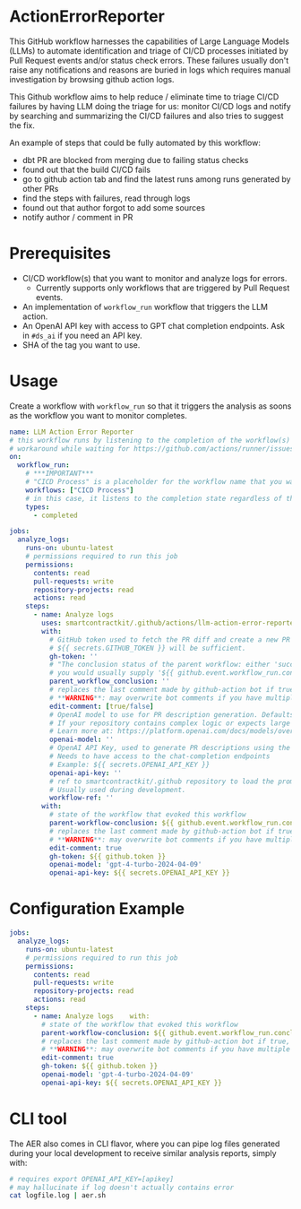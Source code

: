 # ActionErrorReporter

This GitHub workflow harnesses the capabilities of Large Language Models (LLMs) to automate identification and triage of CI/CD processes initiated by Pull Request events and/or status check errors. These failures usually don't raise any notifications and reasons are buried in logs which requires manual investigation by browsing github action logs. 

This Github workflow aims to help reduce / eliminate time to triage CI/CD failures by having LLM doing the triage for us: monitor CI/CD logs and notify by searching and summarizing the CI/CD failures and also tries to suggest the fix.

An example of steps that could be fully automated by this workflow:
- dbt PR are blocked from merging due to failing status checks
- found out that the build CI/CD fails
- go to github action tab and find the latest runs among runs generated by other PRs
- find the steps with failures, read through logs
- found out that author forgot to add some sources
- notify author / comment in PR

# Prerequisites
- CI/CD workflow(s) that you want to monitor and analyze logs for errors.
  - Currently supports only workflows that are triggered by Pull Request events.
- An implementation of `workflow_run` workflow that triggers the LLM action.
- An OpenAI API key with access to GPT chat completion endpoints. Ask in `#ds_ai` if you need an API key.
- SHA of the tag you want to use.


# Usage
Create a workflow with `workflow_run` so that it triggers the analysis as soons as the workflow you want to monitor completes.
```yaml
name: LLM Action Error Reporter
# this workflow runs by listening to the completion of the workflow(s) specified in the `workflows` field
# workaround while waiting for https://github.com/actions/runner/issues/886 (gh run view can't run in currently running workflow)
on:
  workflow_run:
    # ***IMPORTANT*** 
    # "CICD Process" is a placeholder for the workflow name that you want to monitor
    workflows: ["CICD Process"]
    # in this case, it listens to the completion state regardless of the outcome as we want to listen to both failure and success
    types:
      - completed

jobs:
  analyze_logs:
    runs-on: ubuntu-latest
    # permissions required to run this job
    permissions:
      contents: read
      pull-requests: write
      repository-projects: read
      actions: read
    steps:
      - name: Analyze logs
        uses: smartcontractkit/.github/actions/llm-action-error-reporter@[SHA] # points to a specific tag like llm-action-error-reporter@0.1.0
        with:
          # GitHub token used to fetch the PR diff and create a new PR comment.
          # ${{ secrets.GITHUB_TOKEN }} will be sufficient.
          gh-token: ''
          # "The conclusion status of the parent workflow: either 'success' or 'failure'"
          # you would usually supply '${{ github.event.workflow_run.conclusion }}' here
          parent_workflow_conclusion: ''
          # replaces the last comment made by github-action bot if true, creates another comment otherwise
          # **WARNING**: may overwrite bot comments if you have multiple workflows that comments on the PR
          edit-comment: [true/false]
          # OpenAI model to use for PR description generation. Defaults to 'gpt-3.5-turbo-0125'.
          # If your repository contains complex logic or expects large diffs, use 'gpt-4-turbo-2024-04-09' or newer.
          # Learn more at: https://platform.openai.com/docs/models/overview
          openai-model: ''
          # OpenAI API Key, used to generate PR descriptions using the GPT model.
          # Needs to have access to the chat-completion endpoints
          # Example: ${{ secrets.OPENAI_API_KEY }}
          openai-api-key: ''
          # ref to smartcontractkit/.github repository to load the prompt from. Defaults to main.
          # Usually used during development.
          workflow-ref: ''
        with:
          # state of the workflow that evoked this workflow
          parent-workflow-conclusion: ${{ github.event.workflow_run.conclusion }}
          # replaces the last comment made by github-action bot if true, creates another comment otherwise
          # **WARNING**: may overwrite bot comments if you have multiple workflows that comments on the PR
          edit-comment: true
          gh-token: ${{ github.token }}
          openai-model: 'gpt-4-turbo-2024-04-09'
          openai-api-key: ${{ secrets.OPENAI_API_KEY }}
```

# Configuration Example
```yaml
jobs:
  analyze_logs:
    runs-on: ubuntu-latest
    # permissions required to run this job
    permissions:
      contents: read
      pull-requests: write
      repository-projects: read
      actions: read
    steps:
      - name: Analyze logs    with:
        # state of the workflow that evoked this workflow
        parent-workflow-conclusion: ${{ github.event.workflow_run.conclusion }}
        # replaces the last comment made by github-action bot if true, creates another comment otherwise
        # **WARNING**: may overwrite bot comments if you have multiple workflows that comments on the PR
        edit-comment: true
        gh-token: ${{ github.token }}
        openai-model: 'gpt-4-turbo-2024-04-09'
        openai-api-key: ${{ secrets.OPENAI_API_KEY }}
```

# CLI tool
The AER also comes in CLI flavor, where you can pipe log files generated during your local development to receive similar analysis reports, simply with:

```bash
# requires export OPENAI_API_KEY=[apikey]
# may hallucinate if log doesn't actually contains error
cat logfile.log | aer.sh
```